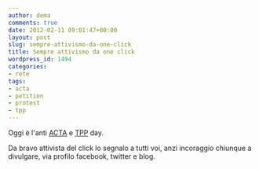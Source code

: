 ```yaml
---
author: dema
comments: true
date: 2012-02-11 09:01:47+00:00
layout: post
slug: sempre-attivismo-da-one-click
title: Sempre attivismo da one click
wordpress_id: 1494
categories:
- rete
tags:
- acta
- petition
- protest
- tpp
---
```




Oggi è l'anti [ACTA](http://killacta.org/) e [TPP](https://www.laquadrature.net/en) day.

Da bravo attivista del click lo segnalo a tutti voi, anzi incoraggio chiunque a divulgare, via profilo facebook, twitter e blog.


